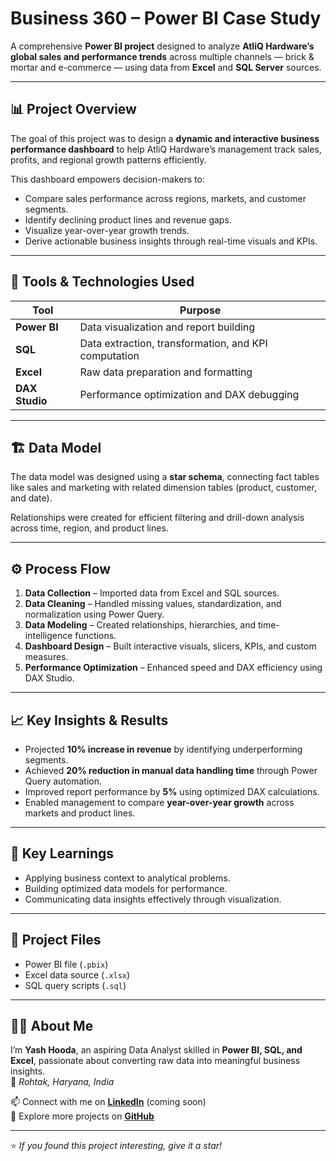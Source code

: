 # Business 360 – Power BI Case Study  

A comprehensive **Power BI project** designed to analyze **AtliQ Hardware’s global sales and performance trends** across multiple channels — brick & mortar and e-commerce — using data from **Excel** and **SQL Server** sources.  

---

## 📊 Project Overview  
The goal of this project was to design a **dynamic and interactive business performance dashboard** to help AtliQ Hardware’s management track sales, profits, and regional growth patterns efficiently.  

This dashboard empowers decision-makers to:  
- Compare sales performance across regions, markets, and customer segments.  
- Identify declining product lines and revenue gaps.  
- Visualize year-over-year growth trends.  
- Derive actionable business insights through real-time visuals and KPIs.  

---

## 🧩 Tools & Technologies Used  
| Tool | Purpose |
|------|----------|
| **Power BI** | Data visualization and report building |
| **SQL** | Data extraction, transformation, and KPI computation |
| **Excel** | Raw data preparation and formatting |
| **DAX Studio** | Performance optimization and DAX debugging |

---

## 🏗️ Data Model  
The data model was designed using a **star schema**, connecting fact tables like sales and marketing with related dimension tables (product, customer, and date).  

Relationships were created for efficient filtering and drill-down analysis across time, region, and product lines.  

---

## ⚙️ Process Flow  
1. **Data Collection** – Imported data from Excel and SQL sources.  
2. **Data Cleaning** – Handled missing values, standardization, and normalization using Power Query.  
3. **Data Modeling** – Created relationships, hierarchies, and time-intelligence functions.  
4. **Dashboard Design** – Built interactive visuals, slicers, KPIs, and custom measures.  
5. **Performance Optimization** – Enhanced speed and DAX efficiency using DAX Studio.  

---

## 📈 Key Insights & Results  
- Projected **10% increase in revenue** by identifying underperforming segments.  
- Achieved **20% reduction in manual data handling time** through Power Query automation.  
- Improved report performance by **5%** using optimized DAX calculations.  
- Enabled management to compare **year-over-year growth** across markets and product lines.  

---

## 🧠 Key Learnings  
- Applying business context to analytical problems.  
- Building optimized data models for performance.  
- Communicating data insights effectively through visualization.  

---

## 📎 Project Files  
- Power BI file (`.pbix`)  
- Excel data source (`.xlsx`)  
- SQL query scripts (`.sql`)  

---

## 👨‍💻 About Me  
I’m **Yash Hooda**, an aspiring Data Analyst skilled in **Power BI, SQL, and Excel**, passionate about converting raw data into meaningful business insights.  
📍 *Rohtak, Haryana, India*  

📫 Connect with me on **[LinkedIn](https://www.linkedin.com/)** (coming soon)  
📂 Explore more projects on **[GitHub](https://github.com/11Yash1)**  

---
⭐ *If you found this project interesting, give it a star!*
